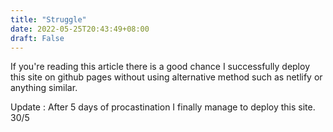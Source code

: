 ```yaml
---
title: "Struggle"
date: 2022-05-25T20:43:49+08:00
draft: False
---
```

<p>
If you're reading this article there is a good chance I successfully deploy this site on github pages without using alternative method such as netlify or anything similar.

Update : After 5 days of procastination I finally manage to deploy this site. 30/5

</p>